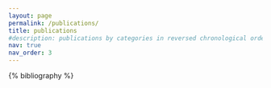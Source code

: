 ```yaml
---
layout: page
permalink: /publications/
title: publications
#description: publications by categories in reversed chronological order. generated by jekyll-scholar.
nav: true
nav_order: 3
---
```


<!-- _pages/publications.md -->

<!-- Bibsearch Feature -->

<div class="publications">

{% bibliography %}

</div>
